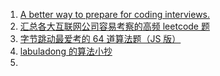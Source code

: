 1. [A better way to prepare for coding interviews.](https://neetcode.io/)
2. [汇总各大互联网公司容易考察的高频 leetcode 题](https://github.com/afatcoder/LeetcodeTop)
3. [字节跳动最爱考的 64 道算法题（JS 版）](https://juejin.cn/post/6947842412102287373)
4. [labuladong 的算法小抄](https://labuladong.github.io/algo/)
5.
